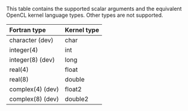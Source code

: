 This table contains the supported scalar arguments and the equivalent OpenCL kernel language types. Other types are not supported.

| **Fortran type**   | **Kernel type** |
|:-------------------|:----------------|
| character (dev)    | char            |
| integer(4)         | int             |
| integer(8) (dev)   | long            |
| real(4)            | float           |
| real(8)            | double          |
| complex(4) (dev)   | float2          |
| complex(8) (dev)   | double2         |


